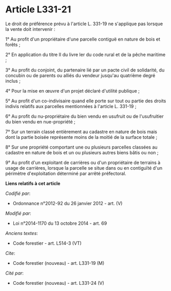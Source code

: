 # Article L331-21

Le droit de préférence prévu à l'article L. 331-19 ne s'applique pas lorsque la vente doit intervenir : 

1° Au profit d'un propriétaire d'une parcelle contiguë en nature de bois et forêts ; 

2° En application du titre II du livre Ier du code rural et de la pêche maritime ; 

3° Au profit du conjoint, du partenaire lié par un pacte civil de solidarité, du concubin ou de parents ou alliés du vendeur
jusqu'au quatrième degré inclus ; 

4° Pour la mise en œuvre d'un projet déclaré d'utilité publique ; 

5° Au profit d'un co-indivisaire quand elle porte sur tout ou partie des droits indivis relatifs aux parcelles mentionnées à
l'article L. 331-19 ; 

6° Au profit du nu-propriétaire du bien vendu en usufruit ou de l'usufruitier du bien vendu en nue-propriété ; 

7° Sur un terrain classé entièrement au cadastre en nature de bois mais dont la partie boisée représente moins de la moitié
de la surface totale ; 

8° Sur une propriété comportant une ou plusieurs parcelles classées au cadastre en nature de bois et un ou plusieurs autres
biens bâtis ou non ;

9° Au profit d'un exploitant de carrières ou d'un propriétaire de terrains à usage de carrières, lorsque la parcelle se situe
dans ou en contiguïté d'un périmètre d'exploitation déterminé par arrêté préfectoral.

**Liens relatifs à cet article**

_Codifié par_:

  - Ordonnance n°2012-92 du 26 janvier 2012 - art. (V)

_Modifié par_:

  - Loi n°2014-1170 du 13 octobre 2014 - art. 69

_Anciens textes_:

  - Code forestier - art. L514-3 (VT)

_Cite_:

  - Code forestier (nouveau) - art. L331-19 (M)

_Cité par_:

  - Code forestier (nouveau) - art. L331-24 (V)
